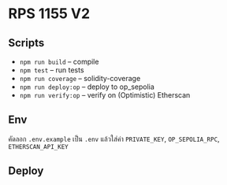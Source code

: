 # RPS 1155 V2

## Scripts
- `npm run build` – compile
- `npm test` – run tests
- `npm run coverage` – solidity-coverage
- `npm run deploy:op` – deploy to op_sepolia
- `npm run verify:op` – verify on (Optimistic) Etherscan

## Env
คัดลอก `.env.example` เป็น `.env` แล้วใส่ค่า `PRIVATE_KEY`, `OP_SEPOLIA_RPC`, `ETHERSCAN_API_KEY`

## Deploy
